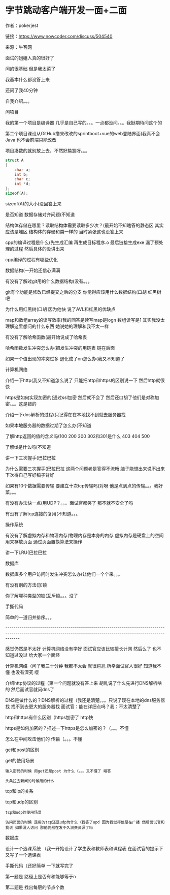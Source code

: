 # 字节跳动客户端开发一面+二面

作者：pokerjest

链接：https://www.nowcoder.com/discuss/504540

来源：牛客网



面试的姐姐人真的很好了

问的很基础 但是我太菜了

我基本什么都没答上来

还问了我40分钟



自我介绍。。。



问项目

我的第一个项目是编译器 几乎是自己写的。。。一点都没问。。。我挺期待问这个的

第二个项目课设从GitHub撸来改改的sprintboot+vue的web登陆界面(我真不会Java 也不会前端只能改改

项目凑数的就别放上去，不然好尴尬呀。。。

```cpp
struct A
{
    char a;
    int b;
    char c;
    int *d;
};
sizeof(A);
```

sizeof(A)的大小(没回答上来

是否知道 数据存储对齐问题(不知道

结构体存储在哪里？读取结构体需要读取多少次？(最开始不知瞎答的静态区 其实应该是堆区 结构体的存储和类一样的 当时紧张这也没答上来

cpp的编译过程是什么(先生成汇编 再生成目标程序.o 最后链接生成exe     漏了预处理的过程 然后具体的没讲出来

cpp编译的过程有哪些优化



数据结构(一开始还信心满满

有没有了解过git用的什么数据结构(没有。。。

git有个功能是修改已经提交之后的分支 你觉得应该用什么数据结构(口胡 红黑树吧

为什么用红黑树(口胡 因为他快 说了AVL和红黑的优缺点

map和数组array的读写效率(我的回答是读写map是logn 数组读写是1 其实我没太理解这里想问的什么东西 她说她的理解和我不太一样

有没有了解哈希函数(最开始说成了哈希表

哈希函数发生冲突怎么办(把发生冲突的用链表 链在后面

如果一个值出现的冲突过多 退化成了on怎么办(我又不知道了



计算机网络

介绍一下http(我又不知道怎么说了 只能把http和https的区别说一下 然后http就很快

https是如何实现加密的(通过ssl加密 然后就不会了 然后还口胡了他们是对称加密。。。这是错的

介绍一下dns解析的过程(只记得在在本地找不到就去服务器找

如果本地服务器的数据过期了怎么办(不知道

了解http返回的值的含义吗(100 200 300 302和301是什么 403 404 500

了解ttl是什么吗(不知道

讲一下三次握手(巴拉巴拉

为什么需要三次握手(巴拉巴拉   这两个问题老是答得不流畅 脑子能想出来说不出来 下次得自己写好稿子背好

如果有10个数据需要传输 要建立十次tcp传输吗(对呀 他是点到点的传输。。。我好菜。。。

有没有办法快一点(用UDP？。。。面试官都笑了 那不就不安全了吗

有没有了解tcp连接的复用(不知道。。。



操作系统

有没有了解虚拟内存和物理内存(物理内存是本身的内存 虚拟内存是硬盘上的空间 用来存放页面 通过页面置换算法来操作

讲一下LRU(巴拉巴拉



数据库

数据库多个用户访问时发生冲突怎么办(让他们一个个来。。。

有没有别的方法(加锁

你了解哪种类型的锁(互斥锁。。。没了



手撕代码

简单的一道归并排序。。。



\-------------------------------------------------------------------------------------------------------------------------------------------------------------------

感觉仍然是不太好 计算机网络没有学好 面试官应该比较擅长计网 然后么了 也不知道过没过 给大家一个面经



计算机网络（问了我三十分钟 我都不太会 就很尴尬 所幸面试官人很好 知道我不懂 也没有深究 嘤

介绍http协议的过程（第一个问题就没有答上来 胡乱说了什么先进行DNS解析啥的  然后面试官就问dns了

DNS是做什么的？DNS解析的过程（我还是清楚。。。只说了现在本地的dns服务器找 找不到去更大的服务器找 面试官：能在详细点吗？我：不太清楚了

http和https有什么区别（https加密了 http快

https是如何加密的？描述一下https是怎么加密的？（。。。不懂

怎么在中间攻击他们的 传输（。。。不懂

get和post的区别

get的使用场景

    输入密码的时候 用get还是post 为什么（。。。又不懂了 瞎答

    头条拉去新闻的时候用的什么

tcp和ip的关系

tcp和udp的区别

    tcp和udp的使用场景

    访问页面的时候 是用的tcp还是udp为什么（我答了upd 因为我觉得他是在广播 然后面试官和我说 如果没人访问 那他仍然在发不久浪费资源了吗 



数据库

设计一个选课系统 （我一开始设计了学生表和教师表和课程表 在面试官的提示下又写了一个选课表



手撕代码（还好简单 一下就写完了

第一题是 路径上是否有和能够等于n

第二题是 找出每层的节点个数
